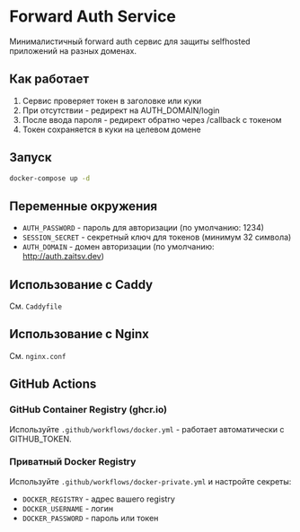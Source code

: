 # Forward Auth Service

Минималистичный forward auth сервис для защиты selfhosted приложений на разных доменах.

## Как работает

1. Сервис проверяет токен в заголовке или куки
2. При отсутствии - редирект на AUTH_DOMAIN/login
3. После ввода пароля - редирект обратно через /callback с токеном
4. Токен сохраняется в куки на целевом домене

## Запуск

```bash
docker-compose up -d
```

## Переменные окружения

- `AUTH_PASSWORD` - пароль для авторизации (по умолчанию: 1234)
- `SESSION_SECRET` - секретный ключ для токенов (минимум 32 символа)
- `AUTH_DOMAIN` - домен авторизации (по умолчанию: http://auth.zaitsv.dev)

## Использование с Caddy

См. `Caddyfile`

## Использование с Nginx  

См. `nginx.conf`

## GitHub Actions

### GitHub Container Registry (ghcr.io)

Используйте `.github/workflows/docker.yml` - работает автоматически с GITHUB_TOKEN.

### Приватный Docker Registry

Используйте `.github/workflows/docker-private.yml` и настройте секреты:
- `DOCKER_REGISTRY` - адрес вашего registry
- `DOCKER_USERNAME` - логин
- `DOCKER_PASSWORD` - пароль или токен 
